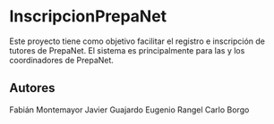 # InscripcionPrepaNet

Este proyecto tiene como objetivo facilitar el registro e inscripción de tutores de PrepaNet. El sistema es principalmente para las y los coordinadores de PrepaNet.

## Autores

Fabián Montemayor
Javier Guajardo
Eugenio Rangel
Carlo Borgo
